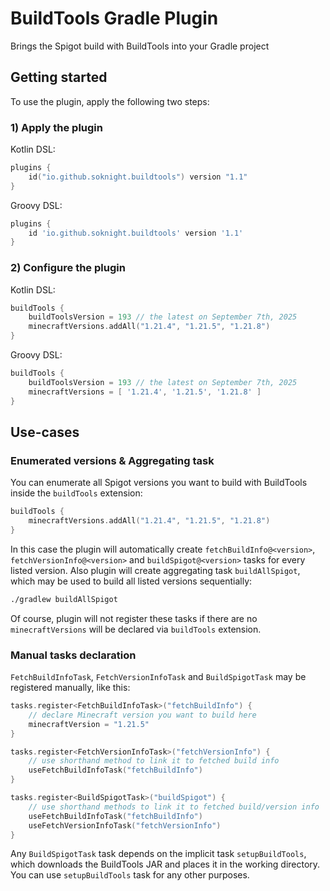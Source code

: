 # BuildTools Gradle Plugin
Brings the Spigot build with BuildTools into your Gradle project

## Getting started
To use the plugin, apply the following two steps:

### 1) Apply the plugin
Kotlin DSL:
```kotlin
plugins {
    id("io.github.soknight.buildtools") version "1.1"
}
```

Groovy DSL:
```groovy
plugins {
    id 'io.github.soknight.buildtools' version '1.1'
}
```

### 2) Configure the plugin
Kotlin DSL:
```kotlin
buildTools {
    buildToolsVersion = 193 // the latest on September 7th, 2025
    minecraftVersions.addAll("1.21.4", "1.21.5", "1.21.8")
}
```

Groovy DSL:
```groovy
buildTools {
    buildToolsVersion = 193 // the latest on September 7th, 2025
    minecraftVersions = [ '1.21.4', '1.21.5', '1.21.8' ]
}
```

## Use-cases

### Enumerated versions & Aggregating task
You can enumerate all Spigot versions you want to build with BuildTools inside the `buildTools` extension:
```kotlin
buildTools {
    minecraftVersions.addAll("1.21.4", "1.21.5", "1.21.8")
}
```

In this case the plugin will automatically create `fetchBuildInfo@<version>`, `fetchVersionInfo@<version>` and `buildSpigot@<version>` tasks for every listed version.
Also plugin will create aggregating task `buildAllSpigot`, which may be used to build all listed versions sequentially:
```bash
./gradlew buildAllSpigot
```

Of course, plugin will not register these tasks if there are no `minecraftVersions` will be declared via `buildTools` extension.

### Manual tasks declaration
`FetchBuildInfoTask`, `FetchVersionInfoTask` and `BuildSpigotTask` may be registered manually, like this:
```kotlin
tasks.register<FetchBuildInfoTask>("fetchBuildInfo") {
    // declare Minecraft version you want to build here
    minecraftVersion = "1.21.5"
}

tasks.register<FetchVersionInfoTask>("fetchVersionInfo") {
    // use shorthand method to link it to fetched build info
    useFetchBuildInfoTask("fetchBuildInfo")
}

tasks.register<BuildSpigotTask>("buildSpigot") {
    // use shorthand methods to link it to fetched build/version info
    useFetchBuildInfoTask("fetchBuildInfo")
    useFetchVersionInfoTask("fetchVersionInfo")
}
```
Any `BuildSpigotTask` task depends on the implicit task `setupBuildTools`, which downloads the BuildTools JAR and places it in the working directory.
You can use `setupBuildTools` task for any other purposes.
